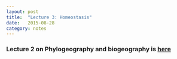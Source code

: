 ```yaml
---
layout: post
title:  "Lecture 3: Homeostasis"
date:   2015-08-28
category: notes
---
```


### Lecture 2 on Phylogeography and biogeography is <a href="{{ site.baseurl }}/assets/lectures/02_homeostasis">here</a>
